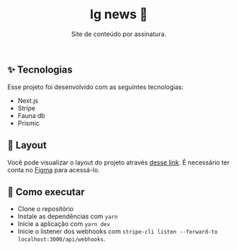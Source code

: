 <h1 align="center">
Ig news 📰
</h1>

<p align="center">
Site de conteúdo por assinatura.
</p>
<br>

## ✨ Tecnologias

Esse projeto foi desenvolvido com as seguintes tecnologias:

- Next.js
- Stripe
- Fauna db
- Prismic

## 🔖 Layout

Você pode visualizar o layout do projeto através [desse link](https://www.figma.com/file/gl0fHkQgvaUfXNjuwGtDDs/ig.news/duplicate). É necessário ter conta no [Figma](http://figma.com/) para acessá-lo.

## 🚀 Como executar

- Clone o repositório
- Instale as dependências com `yarn`
- Inicie a aplicação com `yarn dev`
- Inicie o listener dos webhooks com `stripe-cli listen --forward-to localhost:3000/api/webhooks`.

